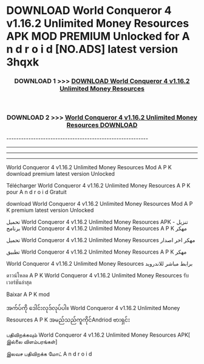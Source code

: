 # DOWNLOAD World Conqueror 4 v1.16.2 Unlimited Money Resources  APK MOD PREMIUM Unlocked for A n d r o i d [NO.ADS] latest version 3hqxk 



<div align="center">

<h3>DOWNLOAD 1 >>> <a href="https://getmod2.web.app/?judul=World Conqueror 4 v1.16.2 Unlimited Money Resources ">DOWNLOAD World Conqueror 4 v1.16.2 Unlimited Money Resources </a></h3><br>

<h3>DOWNLOAD 2 >>> <a href="https://getmod2.web.app/?judul=World Conqueror 4 v1.16.2 Unlimited Money Resources ">World Conqueror 4 v1.16.2 Unlimited Money Resources  DOWNLOAD </a></h3>

</div>
----------------------------------------------------------

----------------------------------------------------------

----------------------------------------------------------

----------------------------------------------------------

World Conqueror 4 v1.16.2 Unlimited Money Resources  Mod A P K download premium latest version Unlocked

Télécharger World Conqueror 4 v1.16.2 Unlimited Money Resources  A P K pour A n d r o i d Gratuit

download World Conqueror 4 v1.16.2 Unlimited Money Resources  Mod A P K premium latest version Unlocked

تحميل World Conqueror 4 v1.16.2 Unlimited Money Resources  APK - تنزيل برنامج World Conqueror 4 v1.16.2 Unlimited Money Resources  A P K مهكر

تحميل World Conqueror 4 v1.16.2 Unlimited Money Resources  مهكر اخر اصدار

تطبيق World Conqueror 4 v1.16.2 Unlimited Money Resources  A P K مهكر

World Conqueror 4 v1.16.2 Unlimited Money Resources  برابط مباشر للاندرويد

ดาวน์โหลด A P K World Conqueror 4 v1.16.2 Unlimited Money Resources  รับเวอร์ชันล่าสุด

Baixar A P K mod

အက်ပ်ကို ဒေါင်းလုဒ်လုပ်ပါ။ World Conqueror 4 v1.16.2 Unlimited Money Resources  A P K အမည်သည်ကူကိုင်Andriod ဗားရှင်း

பதிவிறக்கவும் World Conqueror 4 v1.16.2 Unlimited Money Resources  APK[ இல்லை விளம்பரங்கள்] 
 
இலவச பதிவிறக்க மோட் A n d r o i d




